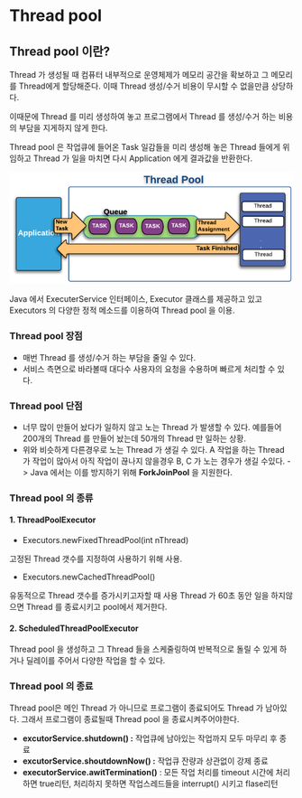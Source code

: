 # Thread pool

## Thread pool 이란?

Thread 가 생성될 때 컴퓨터 내부적으로 운영체제가 메모리 공간을 확보하고 그 메모리를 Thread에게 할당해준다. 이때 Thread 생성/수거 비용이 무시할 수 없을만큼 상당하다.

이때문에 Thread 를 미리 생성하여 놓고 프로그램에서 Thread 를 생성/수거 하는 비용의 부담을 지게하지 않게 한다.

Thread pool 은 작업큐에 들어온 Task 일감들을 미리 생성해 놓은 Thread 들에게 위임하고 Thread 가 일을 마치면 다시 Application 에게 결과값을 반환한다.

![](<../../.gitbook/assets/image (1).png>)

Java 에서 ExecuterService 인터페이스, Executor 클래스를 제공하고 있고 Executors 의 다양한 정적 메소드를 이용하여 Thread pool 을 이용.

### Thread pool 장점&#x20;

* 매번 Thread 를 생성/수거 하는 부담을 줄일 수 있다.
* 서비스 측면으로 바라볼때 대다수 사용자의 요청을 수용하며 빠르게 처리할 수 있다.

### Thread pool 단점&#x20;

* 너무 많이 만들어 놨다가 일하지 않고 노는 Thread 가 발생할 수 있다. 예를들어 200개의 Thread 를 만들어 놨는데 50개의 Thread 만 일하는 상황.
* 위와 비슷하게 다른경우로 노는 Thread 가 생길 수 있다. A 작업을 하는 Thread 가 작업이 많아서 아직 작업이 끊나지 않을경우 B, C 가 노는 경우가 생길 수있다. -> Java 에서는 이를 방지하기 위해 **ForkJoinPool** 을 지원한다.

### Thread pool 의 종류&#x20;

#### **1. ThreadPoolExecutor**

* Executors.newFixedThreadPool(int nThread)

&#x20;고정된 Thread 갯수를 지정하여 사용하기 위해 사용.&#x20;

* Executors.newCachedThreadPool()

유동적으로 Thread 갯수를 증가시키고자할 때 사용 Thread 가 60초 동안 일을 하지않으면 Thread 를 종료시키고 pool에서 제거한다.

#### **2. ScheduledThreadPoolExecutor**

Thread pool 을 생성하고 그 Thread 들을 스케줄링하여 반복적으로 돌릴 수 있게 하거나 딜레이를 주어서 다양한 작업을 할 수 있다.

### Thread pool 의 종료

Thread pool은 메인 Thread 가 아니므로 프로그램이 종료되어도 Thread 가 남아있다. 그래서 프로그램이 종료될때 Thread pool 을 종료시켜주어야한다.

* &#x20;**excutorService.shutdown() :** 작업큐에 남아있는 작업까지 모두 마무리 후 종료
* &#x20;**excutorService.shoutdownNow() :** 작업큐 잔량과 상관없이 강제 종료
* **executorService.awitTermination()** : 모든 작업 처리를 timeout 시간에 처리하면 true리턴, 처리하지 못하면 작업스레드들을 interrupt() 시키고 flase리턴

